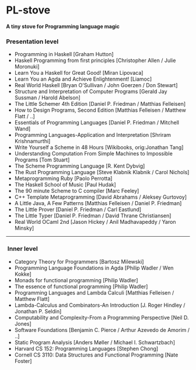 # PL-stove
**A tiny stove for Programming language magic** <br>

###  Presentation level
- Programming in Haskell [Graham Hutton]
- Haskell Programming from first principles [Christopher Allen / Julie Moronuki]
- Learn You a Haskell for Great Good! [Miran Lipovaca]
- Learn You an Agda and Achieve Enlightenment! [Liamoc]
- Real World Haskell [Bryan O'Sullivan / John Goerzen / Don Stewart] 
- Structure and Interpretation of Computer Programs [Gerald Jay Sussman / Harold Abelson]
- The Little Schemer 4th Edition [Daniel P. Friedman / Matthias Felleisen]
- How to Design Programs, Second Edition [Matthias Felleisen / Matthew Flatt / ..]
- Essentials of Programming Languages [Daniel P. Friedman / Mitchell Wand]
- Programming Languages-Application and Interpretation [Shriram Krishnamurthi]
- Write Yourself a Scheme in 48 Hours [Wikibooks, orig:Jonathan Tang]
- Understanding Computation From Simple Machines to Impossible Programs [Tom Stuart]
- The Scheme Programming Language [R. Kent Dybvig]
- The Rust Programming Language [Steve Klabnik Klabnik / Carol Nichols]
- Metaprogramming Ruby [Paolo Perrotta]
- The Haskell School of Music [Paul Hudak]
- The 90 minute Scheme to C compiler [Marc Feeley]
- C++ Template Metaprogramming [David Abrahams / Aleksey Gurtovoy]
- A Little Java, A Few Patterns [Matthias Felleisen / Daniel P. Friedman]
- The Little Prover [Daniel P. Friedman / Carl Eastlund]
- The Little Typer [Daniel P. Friedman / David Thrane Christiansen]
- Real World OCaml 2nd [Jason Hickey / Anil Madhavapeddy / Yaron Minsky]
---
###  Inner level

- Category Theory for Programmers [Bartosz Milewski]
- Programming Language Foundations in Agda [Philip Wadler / Wen Kokke]
- Monads for functional programming [Philip Wadler]
- The essence of functional programming [Philip Wadler]
- Programming Languages and Lambda Calculi [Matthias Felleisen / Matthew Flatt]
- Lambda-Calculus and Combinators-An Introduction [J. Roger Hindley / Jonathan P. Seldin]
- Computability and Complexity-From a Programming Perspective [Neil D. Jones]
- Software Foundations [Benjamin C. Pierce / Arthur Azevedo de Amorim / ..]
- Static Program Analysis [Anders Møller / Michael I. Schwartzbach]
- Harvard CS 152: Programming Languages [Stephen Chong]
- Cornell CS 3110: Data Structures and Functional Programming [Nate Foster]
